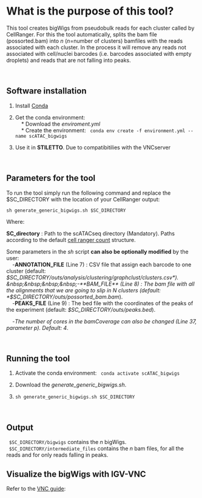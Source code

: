 # What  is the purpose of this tool?   

This tool creates bigWigs from pseudobulk reads for each cluster called by CellRanger. For this the tool automatically, splits the bam file (possorted.bam) into *n* (*n*=number of clusters) bamfiles with the reads associated with each cluster. In the process it will remove any reads not associated with cell/nuclei barcodes (i.e. barcodes associated with empty droplets) and reads that are not falling into peaks. 

 &nbsp;
 
## Software installation 

1) Install [Conda](https://docs.conda.io/projects/conda/en/latest/user-guide/install/linux.html)  

2) Get the conda environment:   
 &nbsp;&nbsp;&nbsp;&nbsp;* Download the *enviroment.yml*  
 &nbsp;&nbsp;&nbsp;&nbsp;* Create the environment: ``` conda env create -f environment.yml --name scATAC_bigwigs```   
 
3) Use it in **STILETTO**. Due to compatibitilies with the VNCserver
 
  &nbsp;
  
 ## Parameters for the tool
 
 
 To run the tool simply run the following command and replace the $SC_DIRECTORY with the location of your CellRanger output:  
 ```
 sh generate_generic_bigwigs.sh $SC_DIRECTORY
 ```
   
 Where:  
 
 **SC_directory** : Path to the scATACseq directory (Mandatory). Paths according to the default [cell ranger count](https://support.10xgenomics.com/single-cell-gene-expression/software/pipelines/latest/output/overview) structure.
 
 Some parameters in the *sh* script **can also be optionally modified** by the user:  
 &nbsp;&nbsp;&nbsp;&nbsp;-**ANNOTATION_FILE** (Line 7) : CSV file that assign each barcode to one cluster (default: *$SC_DIRECTORY/outs/analysis/clustering/graphclust/clusters.csv*).  
 &nbsp;&nbsp;&nbsp;&nbsp;-**BAM_FILE** (Line 8) :  The bam file with all the alignments that we are going to slip in N clusters (default: *$SC_DIRECTORY/outs/possorted_bam.bam*).  
 &nbsp;&nbsp;&nbsp;&nbsp;-**PEAKS_FILE** (Line 9) : The bed file with the coordinates of the peaks of the experiment (default: *$SC_DIRECTORY/outs/peaks.bed*).    
     
  &nbsp;&nbsp;&nbsp;&nbsp;-*The number of cores in the bamCoverage can also be changed (Line 37, parameter p). Default: 4*.  
 
 &nbsp;
 
 ## Running the tool
 
 
 1) Activate the conda environment: ``` conda activate scATAC_bigwigs```  
 
 2) Download the *generate_generic_bigwigs.sh*.  
 
 3) ``` sh generate_generic_bigwigs.sh $SC_DIRECTORY ```  

  &nbsp;
  
## Output  

``` $SC_DIRECTORY/bigwigs``` contains the *n* bigWigs.  
``` $SC_DIRECTORY/intermediate_files``` contains the *n* bam files, for all the reads and for only reads falling in peaks.
  
## Visualize the bigWigs with IGV-VNC

Refer to the [VNC guide](https://github.com/kikegoni/Computational-biology-tools/blob/master/VNCServer_setup.md):
 
